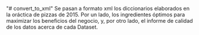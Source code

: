 "# convert_to_xml" 
Se pasan a formato xml los diccionarios elaborados en la oráctica de pizzas de 2015.
Por un lado, los ingredientes óptimos para maximizar los beneficios del negocio, y, por otro
lado, el informe de calidad de los datos acerca de cada Dataset.
